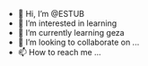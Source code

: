 

- 👋 Hi, I’m @ESTUB
- 👀 I’m interested in learning 
- 🌱 I’m currently learning geza
- 💞️ I’m looking to collaborate on ...
- 📫 How to reach me ...

<!---
ESTUB/ESTUB is a ✨ special ✨ repository because its `README.md` (this file) appears on your GitHub profile.
You can click the Preview link to take a look at your changes.
--->
